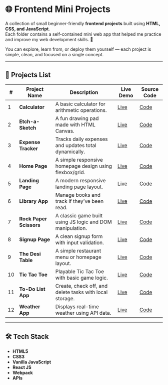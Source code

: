 # 🌐 Frontend Mini Projects

A collection of small beginner-friendly **frontend projects** built using **HTML, CSS, and JavaScript**.  
Each folder contains a self-contained mini web app that helped me practice and improve my web development skills. 🚀  

You can explore, learn from, or deploy them yourself — each project is simple, clean, and focused on a single concept.

---

## 🧩 Projects List

| # | Project Name | Description | Live Demo | Source Code |
|---|---------------|-------------|------------|--------------|
| 1 | **Calculator** | A basic calculator for arithmetic operations. | [Live](https://ajawad06.github.io/Frontend-Mini-Projects/Calculator/) | [Code](./Calculator) |
| 2 | **Etch-a-Sketch** | A fun drawing pad made with HTML Canvas. | [Live](https://ajawad06.github.io/Frontend-Mini-Projects/Etch-a-Sketch/) | [Code](./Etch-a-Sketch) |
| 3 | **Expense Tracker** | Tracks daily expenses and updates total dynamically. | [Live](https://ajawad06.github.io/Frontend-Mini-Projects/Expense-Tracker/) | [Code](./Expense-Tracker) |
| 4 | **Home Page** | A simple responsive homepage design using flexbox/grid. | [Live](https://ajawad06.github.io/Frontend-Mini-Projects/Home-Page/) | [Code](./Home-Page) |
| 5 | **Landing Page** | A modern responsive landing page layout. | [Live](https://ajawad06.github.io/Frontend-Mini-Projects/Landing-Page/) | [Code](./Landing-Page) |
| 6 | **Library App** | Manage books and track if they’ve been read. | [Live](https://ajawad06.github.io/Frontend-Mini-Projects/Library/) | [Code](./Library) |
| 7 | **Rock Paper Scissors** | A classic game built using JS logic and DOM manipulation. | [Live](https://ajawad06.github.io/Frontend-Mini-Projects/RockPaperScissors/) | [Code](./RockPaperScissors) |
| 8 | **Signup Page** | A clean signup form with input validation. | [Live](https://ajawad06.github.io/Frontend-Mini-Projects/Signup-Page/) | [Code](./Signup-Page) |
| 9 | **The Desi Table** | A simple restaurant menu or homepage layout. | [Live](https://ajawad06.github.io/Frontend-Mini-Projects/The-Desi-Table/) | [Code](./The-Desi-Table) |
| 10 | **Tic Tac Toe** | Playable Tic Tac Toe with basic game logic. | [Live](https://ajawad06.github.io/Frontend-Mini-Projects/TicTacToe/) | [Code](./TicTacToe) |
| 11 | **To-Do List App** | Create, check off, and delete tasks with local storage. | [Live](https://ajawad06.github.io/Frontend-Mini-Projects/To-Do-List-App/) | [Code](./To-Do-List-App) |
| 12 | **Weather App** | Displays real-time weather using API data. | [Live](https://ajawad06.github.io/Frontend-Mini-Projects/Weather-App-Built/) | [Code](./Weather-App) |

---

## 🛠️ Tech Stack
- **HTML5**
- **CSS3**
- **Vanilla JavaScript**
- **React JS**
- **Webpack**
- **APIs**


